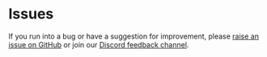 # Issues

If you run into a bug or have a suggestion for improvement, please
[raise an issue on GitHub](https://github.com/platformatic/platformatic/issues/new) or join our [Discord feedback channel](https://discord.gg/platformatic).